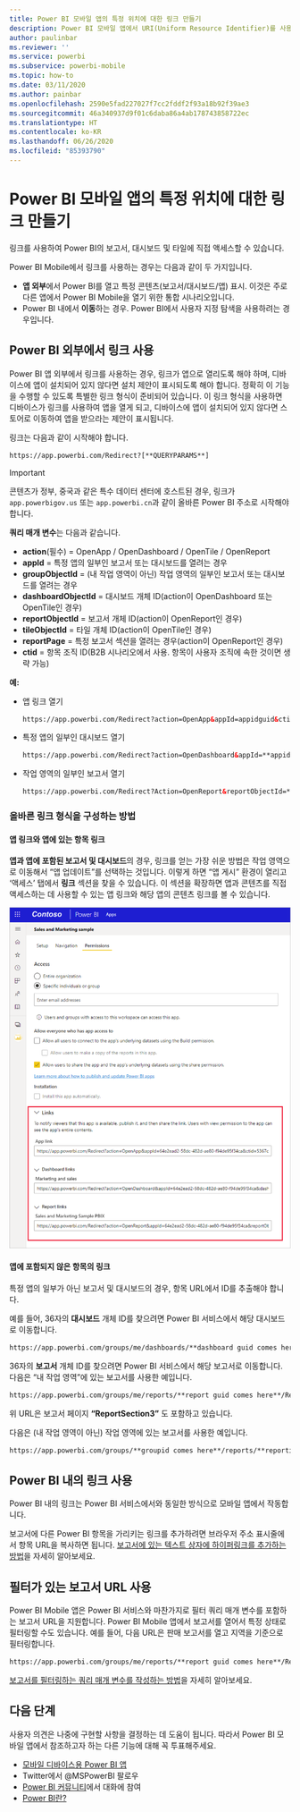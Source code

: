 ```yaml
---
title: Power BI 모바일 앱의 특정 위치에 대한 링크 만들기
description: Power BI 모바일 앱에서 URI(Uniform Resource Identifier)를 사용하여 특정 대시보드, 타일 또는 보고서에 대한 딥 링크를 만드는 방법에 대해 알아봅니다.
author: paulinbar
ms.reviewer: ''
ms.service: powerbi
ms.subservice: powerbi-mobile
ms.topic: how-to
ms.date: 03/11/2020
ms.author: painbar
ms.openlocfilehash: 2590e5fad227027f7cc2fddf2f93a18b92f39ae3
ms.sourcegitcommit: 46a340937d9f01c6daba86a4ab178743858722ec
ms.translationtype: HT
ms.contentlocale: ko-KR
ms.lasthandoff: 06/26/2020
ms.locfileid: "85393790"
---
```

# <a name="create-a-link-to-a-specific-location-in-the-power-bi-mobile-apps"></a>Power BI 모바일 앱의 특정 위치에 대한 링크 만들기
링크를 사용하여 Power BI의 보고서, 대시보드 및 타일에 직접 액세스할 수 있습니다.

Power BI Mobile에서 링크를 사용하는 경우는 다음과 같이 두 가지입니다. 

* **앱 외부**에서 Power BI를 열고 특정 콘텐츠(보고서/대시보드/앱) 표시. 이것은 주로 다른 앱에서 Power BI Mobile을 열기 위한 통합 시나리오입니다. 
* Power BI 내에서 **이동**하는 경우. Power BI에서 사용자 지정 탐색을 사용하려는 경우입니다.


## <a name="use-links-from-outside-of-power-bi"></a>Power BI 외부에서 링크 사용
Power BI 앱 외부에서 링크를 사용하는 경우, 링크가 앱으로 열리도록 해야 하며, 디바이스에 앱이 설치되어 있지 않다면 설치 제안이 표시되도록 해야 합니다. 정확히 이 기능을 수행할 수 있도록 특별한 링크 형식이 준비되어 있습니다. 이 링크 형식을 사용하면 디바이스가 링크를 사용하여 앱을 열게 되고, 디바이스에 앱이 설치되어 있지 않다면 스토어로 이동하여 앱을 받으라는 제안이 표시됩니다.

링크는 다음과 같이 시작해야 합니다.  
```html
https://app.powerbi.com/Redirect?[**QUERYPARAMS**]
```

> [!IMPORTANT]
> 콘텐츠가 정부, 중국과 같은 특수 데이터 센터에 호스트된 경우, 링크가 `app.powerbigov.us` 또는 `app.powerbi.cn`과 같이 올바른 Power BI 주소로 시작해야 합니다.   
>


**쿼리 매개 변수**는 다음과 같습니다.
* **action**(필수) = OpenApp / OpenDashboard / OpenTile / OpenReport
* **appId** = 특정 앱의 일부인 보고서 또는 대시보드를 열려는 경우 
* **groupObjectId** = (내 작업 영역이 아닌) 작업 영역의 일부인 보고서 또는 대시보드를 열려는 경우
* **dashboardObjectId** = 대시보드 개체 ID(action이 OpenDashboard 또는 OpenTile인 경우)
* **reportObjectId** = 보고서 개체 ID(action이 OpenReport인 경우)
* **tileObjectId** = 타일 개체 ID(action이 OpenTile인 경우)
* **reportPage** = 특정 보고서 섹션을 열려는 경우(action이 OpenReport인 경우)
* **ctid** = 항목 조직 ID(B2B 시나리오에서 사용. 항목이 사용자 조직에 속한 것이면 생략 가능)

**예:**

* 앱 링크 열기 
  ```html
  https://app.powerbi.com/Redirect?action=OpenApp&appId=appidguid&ctid=organizationid
  ```

* 특정 앱의 일부인 대시보드 열기 
  ```html
  https://app.powerbi.com/Redirect?action=OpenDashboard&appId=**appidguid**&dashboardObjectId=**dashboardidguid**&ctid=**organizationid**
  ```

* 작업 영역의 일부인 보고서 열기
  ```html
  https://app.powerbi.com/Redirect?Action=OpenReport&reportObjectId=**reportidguid**&groupObjectId=**groupidguid**&reportPage=**ReportSectionName**
  ```

### <a name="how-to-get-the-right-link-format"></a>올바른 링크 형식을 구성하는 방법

#### <a name="links-of-apps-and-items-in-app"></a>앱 링크와 앱에 있는 항목 링크

**앱과 앱에 포함된 보고서 및 대시보드**의 경우, 링크를 얻는 가장 쉬운 방법은 작업 영역으로 이동해서 “앱 업데이트”를 선택하는 것입니다. 이렇게 하면 “앱 게시” 환경이 열리고 ‘액세스’ 탭에서 **링크** 섹션을 찾을 수 있습니다. 이 섹션을 확장하면 앱과 콘텐츠를 직접 액세스하는 데 사용할 수 있는 앱 링크와 해당 앱의 콘텐츠 링크를 볼 수 있습니다.

![Power BI 앱 게시 링크 ](./media/mobile-apps-links/mobile-link-copy-app-links.png)

#### <a name="links-of-items-not-in-app"></a>앱에 포함되지 않은 항목의 링크 

특정 앱의 일부가 아닌 보고서 및 대시보드의 경우, 항목 URL에서 ID를 추출해야 합니다.

예를 들어, 36자의 **대시보드** 개체 ID를 찾으려면 Power BI 서비스에서 해당 대시보드로 이동합니다. 

```html
https://app.powerbi.com/groups/me/dashboards/**dashboard guid comes here**?ctid=**organization id comes here**`
```

36자의 **보고서** 개체 ID를 찾으려면 Power BI 서비스에서 해당 보고서로 이동합니다.
다음은 “내 작업 영역”에 있는 보고서를 사용한 예입니다.

```html
https://app.powerbi.com/groups/me/reports/**report guid comes here**/ReportSection3?ctid=**organization id comes here**`
```
위 URL은 보고서 페이지 **“ReportSection3”** 도 포함하고 있습니다.

다음은 (내 작업 영역이 아닌) 작업 영역에 있는 보고서를 사용한 예입니다.

```html
https://app.powerbi.com/groups/**groupid comes here**/reports/**reportid comes here**/ReportSection1?ctid=**organizationid comes here**
```

## <a name="use-links-inside-power-bi"></a>Power BI 내의 링크 사용

Power BI 내의 링크는 Power BI 서비스에서와 동일한 방식으로 모바일 앱에서 작동합니다.

보고서에 다른 Power BI 항목을 가리키는 링크를 추가하려면 브라우저 주소 표시줄에서 항목 URL을 복사하면 됩니다. [보고서에 있는 텍스트 상자에 하이퍼링크를 추가하는 방법](https://docs.microsoft.com/power-bi/service-add-hyperlink-to-text-box)을 자세히 알아보세요.

## <a name="use-report-url-with-filter"></a>필터가 있는 보고서 URL 사용
Power BI Mobile 앱은 Power BI 서비스와 마찬가지로 필터 쿼리 매개 변수를 포함하는 보고서 URL을 지원합니다. Power BI Mobile 앱에서 보고서를 열어서 특정 상태로 필터링할 수도 있습니다. 예를 들어, 다음 URL은 판매 보고서를 열고 지역을 기준으로 필터링합니다.

```html
https://app.powerbi.com/groups/me/reports/**report guid comes here**/ReportSection3?ctid=**organization id comes here**&filter=Store/Territory eq 'NC'
```

[보고서를 필터링하는 쿼리 매개 변수를 작성하는 방법](https://docs.microsoft.com/power-bi/service-url-filters)을 자세히 알아보세요.

## <a name="next-steps"></a>다음 단계
사용자 의견은 나중에 구현할 사항을 결정하는 데 도움이 됩니다. 따라서 Power BI 모바일 앱에서 참조하고자 하는 다른 기능에 대해 꼭 투표해주세요. 

* [모바일 디바이스용 Power BI 앱](mobile-apps-for-mobile-devices.md)
* Twitter에서 @MSPowerBI 팔로우
* [Power BI 커뮤니티](https://community.powerbi.com/)에서 대화에 참여
* [Power BI란?](../../fundamentals/power-bi-overview.md)

